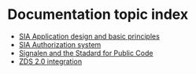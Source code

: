 # Documentation topic index

* [SIA Application design and basic principles](topics/application-design.md)
* [SIA Authorization system](topics/sia-authorization.md)
* [Signalen and the Stadard for Public Code](topics/signalen-and-standard-for-public-code.md)
* [ZDS 2.0 integration](topics/zds.md)